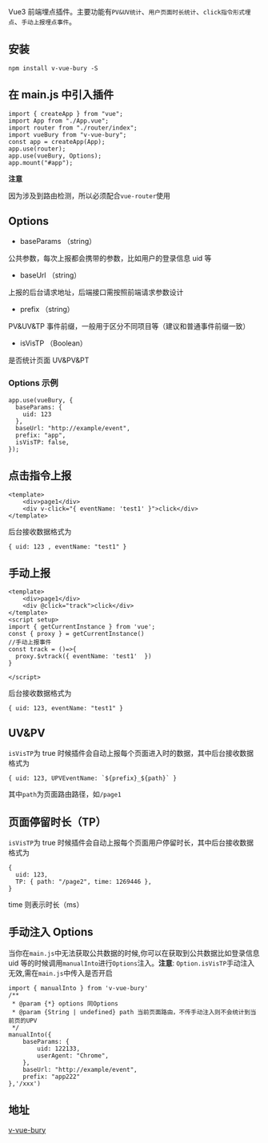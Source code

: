 Vue3 前端埋点插件。主要功能有`PV&UV统计`、`用户页面时长统计`、`click指令形式埋点`、`手动上报埋点事件`。

## 安装

```
npm install v-vue-bury -S
```

## 在 main.js 中引入插件

```
import { createApp } from "vue";
import App from "./App.vue";
import router from "./router/index";
import vueBury from "v-vue-bury";
const app = createApp(App);
app.use(router);
app.use(vueBury, Options);
app.mount("#app");

```

**注意**

因为涉及到路由检测，所以必须配合`vue-router`使用

## Options

- baseParams （string）

公共参数，每次上报都会携带的参数，比如用户的登录信息 uid 等

- baseUrl （string）

上报的后台请求地址，后端接口需按照前端请求参数设计

- prefix （string）

PV&UV&TP 事件前缀，一般用于区分不同项目等（建议和普通事件前缀一致）

- isVisTP （Boolean）

是否统计页面 UV&PV&PT

### Options 示例

```
app.use(vueBury, {
  baseParams: {
    uid: 123
  },
  baseUrl: "http://example/event",
  prefix: "app",
  isVisTP: false,
});

```

## 点击指令上报

```
<template>
    <div>page1</div>
    <div v-click="{ eventName: 'test1' }">click</div>
</template>

```

后台接收数据格式为

```
{ uid: 123 , eventName: "test1" }

```

## 手动上报

```
<template>
    <div>page1</div>
    <div @click="track">click</div>
</template>
<script setup>
import { getCurrentInstance } from 'vue';
const { proxy } = getCurrentInstance()
//手动上报事件
const track = ()=>{
  proxy.$vtrack({ eventName: 'test1'  })
}

</script>
```

后台接收数据格式为

```
{ uid: 123, eventName: "test1" }

```

## UV&PV

`isVisTP`为 true 时候插件会自动上报每个页面进入时的数据，其中后台接收数据格式为

```
{ uid: 123, UPVEventName: `${prefix}_${path}` }

```

其中`path`为页面路由路径，如`/page1`

## 页面停留时长（TP）

`isVisTP`为 true 时候插件会自动上报每个页面用户停留时长，其中后台接收数据格式为

```
{
  uid: 123,
  TP: { path: "/page2", time: 1269446 },
}
```

time 则表示时长（ms）

## 手动注入 Options

当你在`main.js`中无法获取公共数据的时候,你可以在获取到公共数据比如登录信息 uid 等的时候调用`manualInto`进行`Options`注入。**注意**: `Option.isVisTP`手动注入无效,需在`main.js`中传入是否开启

```
import { manualInto } from 'v-vue-bury'
/**
 * @param {*} options 同Options
 * @param {String | undefined} path 当前页面路由，不传手动注入则不会统计到当前页的UPV
 */
manualInto({
    baseParams: {
        uid: 122133,
        userAgent: "Chrome",
    },
    baseUrl: "http://example/event",
    prefix: "app222"
},'/xxx')
```

## 地址

[v-vue-bury](https://github.com/lee259/vue-bury)
